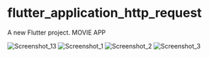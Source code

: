 # flutter_application_http_request

A new Flutter project. MOVIE APP

![Screenshot_13](https://user-images.githubusercontent.com/71871211/114042008-3d4bab00-98af-11eb-9470-837c30714e27.png) ![Screenshot_1](https://user-images.githubusercontent.com/71871211/114042021-3fae0500-98af-11eb-8a86-3db956eb9e7e.png) 
![Screenshot_2](https://user-images.githubusercontent.com/71871211/114042027-4177c880-98af-11eb-885d-619cc5193c9c.png) ![Screenshot_3](https://user-images.githubusercontent.com/71871211/114042666-d2e73a80-98af-11eb-9488-8da15e43c1eb.png)
